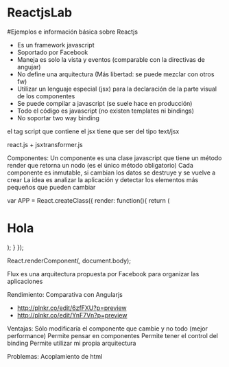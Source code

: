 ReactjsLab
=============
#Ejemplos e información básica sobre Reactjs

<ul>
<li>Es un framework javascript</li> 
<li>Soportado por Facebook</li> 
<li>Maneja es solo la vista y eventos (comparable con la directivas de angujar)</li> 
<li>No define una arquitectura (Más libertad: se puede mezclar con otros fw)</li> 
<li>Utilizar un lenguaje especial (jsx) para la declaración de la parte visual de los componentes</li> 
<li>Se puede compilar a javascript (se suele hace en producción)</li> 
<li>Todo el código es javascript (no existen templates ni bindings)</li> 
<li>No soportar two way binding</li> 
</ul>

el tag script que contiene el jsx tiene que ser del tipo text/jsx

react.js + jsxtransformer.js

Componentes:
Un componente es una clase javascript que tiene un método render que retorna un nodo (es el único método obligatorio)
Cada componente es inmutable, si cambian los datos se destruye y se vuelve a crear
La idea es analizar la aplicación y detectar los elementos más pequeños que pueden cambiar

var APP = React.createClass({
	render: function(){
         return (<h1>Hola</h1>);
         }
});

React.renderComponent(<APP />, document.body);

Flux es una arquitectura propuesta por Facebook para organizar las aplicaciones

Rendimiento:
 Comparativa con Angularjs
 
 - http://plnkr.co/edit/6zfFXU?p=preview
 - http://plnkr.co/edit/YnF7Vn?p=preview

Ventajas:
Sólo modificaría el componente que cambie y no todo (mejor performance)
Permite pensar en componentes
Permite tener el control del binding
Permite utilizar mi propia arquitectura

Problemas:
Acoplamiento de html



